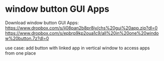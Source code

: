 # window button GUI Apps
Download window button GUI Apps: https://www.dropbox.com/s/ij08pan2b8pr8iy/chs%20gui%20app.zip?dl=0
                                 https://www.dropbox.com/s/epbrp9kp2oua1c9/all%20in%20one%20window%20button.7z?dl=0

use case: add button with linked app in vertical window to access apps from one place 
